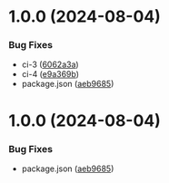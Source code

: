 # 1.0.0 (2024-08-04)


### Bug Fixes

* ci-3 ([6062a3a](https://github.com/liuxingling/xy-lint/commit/6062a3a797dd11e6755268b1d23a6aa04e039e97))
* ci-4 ([e9a369b](https://github.com/liuxingling/xy-lint/commit/e9a369be7998ac4c7a9cb40f4bc1e27de6d27d6c))
* package.json ([aeb9685](https://github.com/liuxingling/xy-lint/commit/aeb9685600ed15dfe64b514dfe6836766829d16e))



# 1.0.0 (2024-08-04)


### Bug Fixes

* package.json ([aeb9685](https://github.com/liuxingling/xy-lint/commit/aeb9685600ed15dfe64b514dfe6836766829d16e))



